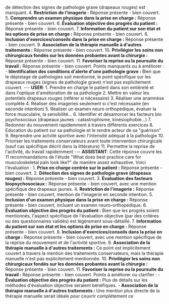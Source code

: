 de détection des signes de pathologie grave (drapeaux rouges) est manquant. 4. **Restriction de l'imagerie :** Réponse présente - bien couvert. 5. **Comprendre un examen physique dans la prise en charge :** Réponse présente - bien couvert. 6. **Évaluation objective des progrès du patient :** Réponse présente - bien couvert. 7. **Information du patient sur son état et les options de prise en charge :** Réponse présente - bien couvert. 8. **Inclusion d'exercices/conseils dans la prise en charge :** Réponse présente - bien couvert. 9. **Association de la thérapie manuelle à d'autres traitements :** Réponse présente - bien couvert. 10. **Privilégier les soins non chirurgicaux fondés sur les données probantes avant la chirurgie :** Réponse présente - bien couvert. 11. **Favoriser la reprise ou la poursuite du travail :** Réponse présente - bien couvert. Points manquants ou à améliorer : - **Identification des conditions d'alerte d'une pathologie grave :** Bien que le dépistage de pathologies soit mentionné, le point spécifique sur les drapeaux rouges (signes de pathologie grave) n'est pas explicitement couvert. --- **USER**: 1. Prendre en charge le patient dans son entièreté et dans l'optique d'amélioration de sa pathologie 2. Mettre en valeur les potentiels drapeaux rouges (référer si nécessaire) 3. Réaliser une anamnèse complète 4. Réaliser des imageries seulement si c'est nécessaire (en seconde intention) 5. Réaliser un examen neuro orthopédique, évaluer la force musculaire, la sensibilité... 6. Identifier et désamorcer les facteurs bio psychosociaux (drapeaux jaunes : catastrophisme, kinésiophobie...) 7. Redonner du mouvement rapidemment à travers différents exercices 8. Education du patient sur sa pathologie et le rendre acteur de sa "guérison" 9. Reprendre une actvité sportive avec l'intensité adéquat à la pathologie 10. Prioriser les traitements conservateurs avant toute intervention chirurgicale (sauf cas spécifique décrit dans la littérature) 11. Permettre la reprise de l'activité, du travail rapidemment --- **ASSISTANT**: Cette réponse couvre les 11 recommandations de l'étude "What does best practice care for musculoskeletal pain look like?" de manière assez exhaustive. Voici l'évaluation : 1. **Prise en charge centrée sur le patient :** Réponse présente - bien couvert. 2. **Détection des signes de pathologie grave (drapeaux rouges) :** Réponse présente - bien couvert. 3. **Évaluation des facteurs biopsychosociaux :** Réponse présente - bien couvert, avec une mention spécifique des drapeaux jaunes. 4. **Restriction de l'imagerie :** Réponse présente - bien couvert, mention de l'imagerie en seconde intention. 5. **Inclusion d'un examen physique dans la prise en charge :** Réponse présente - bien couvert, incluant un examen neuro-orthopédique. 6. **Évaluation objective des progrès du patient :** Bien que les progrès soient mentionnés, l'aspect spécifique de l'évaluation objective (par des critères ou des questionnaires validés) est légèrement sous-détaillé. 7. **Information du patient sur son état et les options de prise en charge :** Réponse présente - bien couvert. 8. **Inclusion d'exercices/conseils dans la prise en charge :** Réponse présente - bien couvert, avec une mention spécifique de la reprise du mouvement et de l'activité sportive. 9. **Association de la thérapie manuelle à d'autres traitements :** Ce point est implicitement couvert à travers la mention des traitements conservateurs, mais la thérapie manuelle n'est pas explicitement mentionnée. 10. **Privilégier les soins non chirurgicaux fondés sur les données probantes avant la chirurgie :** Réponse présente - bien couvert. 11. **Favoriser la reprise ou la poursuite du travail :** Réponse présente - bien couvert. Points à améliorer ou clarifier : - **Évaluation objective des progrès du patient :** Plus de détails sur les méthodes d'évaluation objective seraient bénéfiques. - **Association de la thérapie manuelle à d'autres traitements :** Une mention plus directe de la thérapie manuelle serait idéale pour couvrir complètement ce